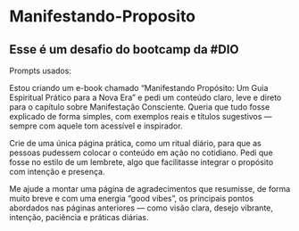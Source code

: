 # Manifestando-Proposito

## Esse é um desafio do bootcamp da #DIO

Prompts usados:

Estou criando um e-book chamado “Manifestando Propósito: Um Guia Espiritual Prático para a Nova Era” e pedi um conteúdo claro, leve e direto para o capítulo sobre Manifestação Consciente. Queria que tudo fosse explicado de forma simples, com exemplos reais e títulos sugestivos — sempre com aquele tom acessível e inspirador.

Crie de uma única página prática, como um ritual diário, para que as pessoas pudessem colocar o conteúdo em ação no cotidiano. Pedi que fosse no estilo de um lembrete, algo que facilitasse integrar o propósito com intenção e presença.

Me ajude a montar uma página de agradecimentos que resumisse, de forma muito breve e com uma energia “good vibes”, os principais pontos abordados nas páginas anteriores — como visão clara, desejo vibrante, intenção, paciência e práticas diárias.
